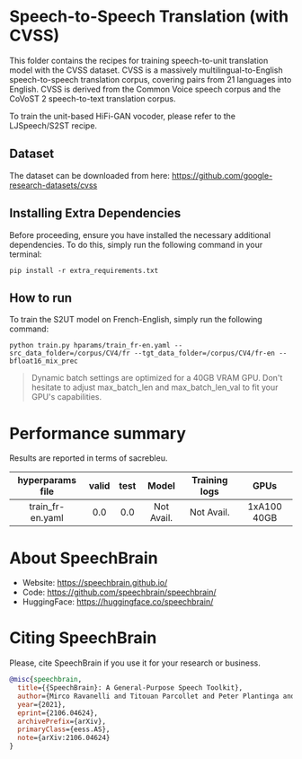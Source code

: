 # Speech-to-Speech Translation (with CVSS)
This folder contains the recipes for training speech-to-unit translation model with the CVSS dataset.
CVSS is a massively multilingual-to-English speech-to-speech translation corpus, covering pairs from 21 languages into English. CVSS is derived from the Common Voice speech corpus and the CoVoST 2 speech-to-text translation corpus.

To train the unit-based HiFi-GAN vocoder, please refer to the LJSpeech/S2ST recipe.

## Dataset
The dataset can be downloaded from here:
https://github.com/google-research-datasets/cvss

## Installing Extra Dependencies
Before proceeding, ensure you have installed the necessary additional dependencies. To do this, simply run the following command in your terminal:
```
pip install -r extra_requirements.txt
```

## How to run
To train the S2UT model on French-English, simply run the following command:
```
python train.py hparams/train_fr-en.yaml --src_data_folder=/corpus/CV4/fr --tgt_data_folder=/corpus/CV4/fr-en --bfloat16_mix_prec
```

>  Dynamic batch settings are optimized for a 40GB VRAM GPU. Don't hesitate to adjust max_batch_len and max_batch_len_val to fit your GPU's capabilities.

# Performance summary
Results are reported in terms of sacrebleu.

| hyperparams file | valid | test   | Model      | Training logs | GPUs       |
|:----------------:|:-----:| :-----:|:-------:   | :-----------: |:---------: |
| train_fr-en.yaml | 0.0   | 0.0    | Not Avail. | Not Avail.    |1xA100 40GB |

# **About SpeechBrain**
- Website: https://speechbrain.github.io/
- Code: https://github.com/speechbrain/speechbrain/
- HuggingFace: https://huggingface.co/speechbrain/


# **Citing SpeechBrain**
Please, cite SpeechBrain if you use it for your research or business.

```bibtex
@misc{speechbrain,
  title={{SpeechBrain}: A General-Purpose Speech Toolkit},
  author={Mirco Ravanelli and Titouan Parcollet and Peter Plantinga and Aku Rouhe and Samuele Cornell and Loren Lugosch and Cem Subakan and Nauman Dawalatabad and Abdelwahab Heba and Jianyuan Zhong and Ju-Chieh Chou and Sung-Lin Yeh and Szu-Wei Fu and Chien-Feng Liao and Elena Rastorgueva and François Grondin and William Aris and Hwidong Na and Yan Gao and Renato De Mori and Yoshua Bengio},
  year={2021},
  eprint={2106.04624},
  archivePrefix={arXiv},
  primaryClass={eess.AS},
  note={arXiv:2106.04624}
}
```
